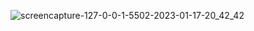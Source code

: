 ![screencapture-127-0-0-1-5502-2023-01-17-20_42_42](https://user-images.githubusercontent.com/121231314/212936247-71f0c073-7dc2-429a-91ae-77d86dcb451e.png)
